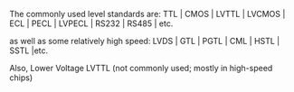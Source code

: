The commonly used level standards are:
TTL | CMOS | LVTTL | LVCMOS | ECL | PECL | LVPECL | RS232 | RS485 | etc. 

as well as some relatively high speed:
LVDS | GTL | PGTL | CML | HSTL | SSTL |etc.

Also,
Lower Voltage LVTTL (not commonly used; mostly in high-speed chips)